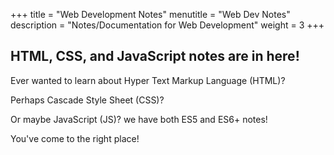 +++
title = "Web Development Notes"
menutitle = "Web Dev Notes"
description = "Notes/Documentation for Web Development"
weight = 3
+++

## HTML, CSS, and JavaScript notes are in here!

Ever wanted to learn about Hyper Text Markup Language (HTML)?

Perhaps Cascade Style Sheet (CSS)?

Or maybe JavaScript (JS)? we have both ES5 and ES6+ notes!

You've come to the right place! 
